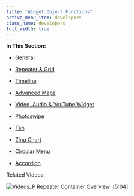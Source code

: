 ```yaml
---
title: "Widget Object Functions"
active_menu_item: developers
class_name: developers
full_width: true
---
```



**In This Section:**

 - [General](general/)

 - [Repeater & Grid](repeater-grid/)

 - [Timeline](timeline/)

 - [Advanced Maps](advanced-maps/)

 - [Video, Audio & YouTube Widget](video,-audio-youtube-widget/)

 - [Photoswipe](photoswipe/)

 - [Tab](tab/)

 - [Zing Chart](zing-chart/)

 - [Circular Menu](circular-menu/)

 - [Accordion](accordion/)

Related Videos:

[![Videos\_P](/img/docs/videos_p.png)](http://www.youtube.com/v/3rAyD-f30ic?autoplay=1&hd=1&fs=1&showsearch=0&rel=0&) Repeater Container Overview  [5:04]
